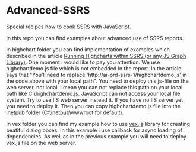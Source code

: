 # Advanced-SSRS
Special recipes how to cook SSRS with JavaScript.

In this repo you can find examples about advanced use of SSRS reports.

In highchart folder you can find implementation of examples which described in the article [Running Highcharts within SSRS (or any JS Graph Library)](http://thinknook.com/running-highcharts-within-ssrs-or-any-js-graph-library-2013-01-22/). One moment i would like to pay you attention. We use highchartdemo.js file which is not embedded in the report. In the article says that "You’ll need to replace 'http://ai-prd-ssrs-1/highchartdemo.js' in the code above with your local path". You need to deploy this js-file on the web server, not local. I mean you can not replace this path on your local path like C:\highchartdemo.js. JavaScript can not access your local file system. Try to use IIS web server instead it. If you have no IIS server yet you need to deploy it. Then you can copy highchartdemo.js file into the inetpub folder (C:\inetpub\wwwroot for default).

In vex folder you can find my example how to use [vex.js](http://github.hubspot.com/vex/docs/welcome/) library for creating beatiful dialog boxes. In this example i use callback for async loading of dependencies. As well as in the previous example you will need to deploy vex.js file on the web server.

